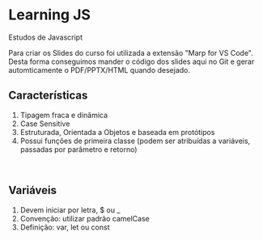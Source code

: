 # Learning JS

Estudos de Javascript

Para criar os Slides do curso foi utilizada a extensão "Marp for VS Code".
Desta forma conseguimos mander o código dos slides aqui no Git e gerar automticamente o PDF/PPTX/HTML quando desejado.

## Características

1. Tipagem fraca e dinâmica
2. Case Sensitive
3. Estruturada, Orientada a Objetos e baseada em protótipos
4. Possui funções de primeira classe (podem ser atribuídas a variáveis, passadas por parâmetro e retorno)

<br />

## Variáveis

1. Devem iniciar por letra, $ ou _
2. Convenção: utilizar padrão camelCase
3. Definição: var, let ou const



